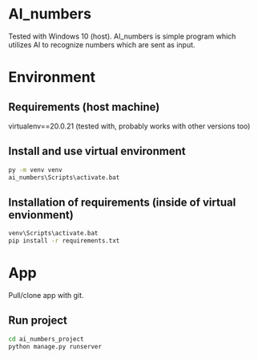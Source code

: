 # AI_numbers
Tested with Windows 10 (host). 
AI_numbers is simple program which utilizes AI to recognize numbers which are sent as input.

# Environment
## Requirements (host machine)
virtualenv==20.0.21 (tested with, probably works with other versions too)

## Install and use virtual environment
```bash
py -m venv venv
ai_numbers\Scripts\activate.bat
```

## Installation of requirements (inside of virtual envionment)
```bash
venv\Scripts\activate.bat
pip install -r requirements.txt
```
# App
Pull/clone app with git.

## Run project
```bash
cd ai_numbers_project
python manage.py runserver
```